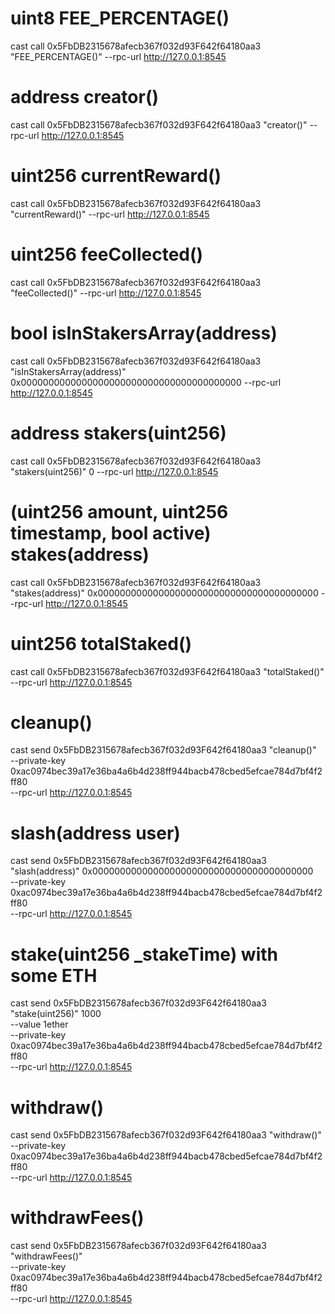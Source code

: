 # uint8 FEE_PERCENTAGE()
cast call 0x5FbDB2315678afecb367f032d93F642f64180aa3 "FEE_PERCENTAGE()" --rpc-url http://127.0.0.1:8545

# address creator()
cast call 0x5FbDB2315678afecb367f032d93F642f64180aa3 "creator()" --rpc-url http://127.0.0.1:8545

# uint256 currentReward()
cast call 0x5FbDB2315678afecb367f032d93F642f64180aa3 "currentReward()" --rpc-url http://127.0.0.1:8545

# uint256 feeCollected()
cast call 0x5FbDB2315678afecb367f032d93F642f64180aa3 "feeCollected()" --rpc-url http://127.0.0.1:8545

# bool isInStakersArray(address)
cast call 0x5FbDB2315678afecb367f032d93F642f64180aa3 "isInStakersArray(address)" 0x0000000000000000000000000000000000000000 --rpc-url http://127.0.0.1:8545

# address stakers(uint256)
cast call 0x5FbDB2315678afecb367f032d93F642f64180aa3 "stakers(uint256)" 0 --rpc-url http://127.0.0.1:8545

# (uint256 amount, uint256 timestamp, bool active) stakes(address)
cast call 0x5FbDB2315678afecb367f032d93F642f64180aa3 "stakes(address)" 0x0000000000000000000000000000000000000000 --rpc-url http://127.0.0.1:8545

# uint256 totalStaked()
cast call 0x5FbDB2315678afecb367f032d93F642f64180aa3 "totalStaked()" --rpc-url http://127.0.0.1:8545

# cleanup()
cast send 0x5FbDB2315678afecb367f032d93F642f64180aa3 "cleanup()" \
  --private-key 0xac0974bec39a17e36ba4a6b4d238ff944bacb478cbed5efcae784d7bf4f2ff80 \
  --rpc-url http://127.0.0.1:8545

# slash(address user)
cast send 0x5FbDB2315678afecb367f032d93F642f64180aa3 "slash(address)" 0x0000000000000000000000000000000000000000 \
  --private-key 0xac0974bec39a17e36ba4a6b4d238ff944bacb478cbed5efcae784d7bf4f2ff80 \
  --rpc-url http://127.0.0.1:8545

# stake(uint256 _stakeTime) with some ETH
cast send 0x5FbDB2315678afecb367f032d93F642f64180aa3 "stake(uint256)" 1000 \
  --value 1ether \
  --private-key 0xac0974bec39a17e36ba4a6b4d238ff944bacb478cbed5efcae784d7bf4f2ff80 \
  --rpc-url http://127.0.0.1:8545

# withdraw()
cast send 0x5FbDB2315678afecb367f032d93F642f64180aa3 "withdraw()" \
  --private-key 0xac0974bec39a17e36ba4a6b4d238ff944bacb478cbed5efcae784d7bf4f2ff80 \
  --rpc-url http://127.0.0.1:8545

# withdrawFees()
cast send 0x5FbDB2315678afecb367f032d93F642f64180aa3 "withdrawFees()" \
  --private-key 0xac0974bec39a17e36ba4a6b4d238ff944bacb478cbed5efcae784d7bf4f2ff80 \
  --rpc-url http://127.0.0.1:8545
